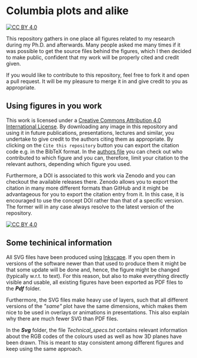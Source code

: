 # Columbia plots and alike

[![CC BY 4.0][cc-by-shield]][cc-by]

This repository gathers in one place all figures related to my research during my Ph.D. and afterwards.
Many people asked me many times if it was possible to get the source files behind the figures, which I then decided to make public, confident that my work will be properly cited and credit given.

If you would like to contribute to this repository, feel free to fork it and open a pull request.
It will be my pleasure to merge it in and give credit to you as appropriate.

## Using figures in you work

This work is licensed under a [Creative Commons Attribution 4.0 International License][cc-by].
By downloading any image in this repository and using it in future publications, presentations, lectures and similar, you undertake to give credit to the authors citing them as appropriate.
By clicking on the `Cite this repository` button you can export the citation code e.g. in the BibTeX format.
In the [authors file](AUTHORS.yaml) you can check out who contributed to which figure and you can, therefore, limit your citation to the relevant authors, depending which figure you used.

Furthermore, a DOI is associated to this work via Zenodo and you can checkout the available releases there.
Zenodo allows you to export the citation in many more different formats than GitHub and it might be advantageous for you to export the citation entry from it.
In this case, it is encouraged to use the concept DOI rather than that of a specific version.
The former will in any case always resolve to the latest version of the repository.

[![CC BY 4.0][cc-by-image]][cc-by]

## Some techinical information

All SVG files have been produced using [Inkscape](https://inkscape.org).
If you open them in versions of the software newer than that used to produce them it might be that some update will be done and, hence, the figure might be changed (typically w.r.t. to text).
For this reason, but also to make everything directly visible and usable, all existing figures have been exported as PDF files to the ***Pdf*** folder.

Furthermore, the SVG files make heavy use of layers, such that all different versions of the _"same"_ plot have the same dimensions, which makes them nice to be used in overlays or animations in presentations.
This also explain why there are much fewer SVG than PDF files.

In the ***Svg*** folder, the file *Technical_specs.txt* contains relevant information about the RGB codes of the colours used as well as how 3D planes have been drawn.
This is meant to stay consistent among different figures and keep using the same approach.


[cc-by]: http://creativecommons.org/licenses/by/4.0/
[cc-by-image]: https://i.creativecommons.org/l/by/4.0/88x31.png
[cc-by-shield]: https://img.shields.io/badge/License-CC%20BY%204.0-lightgrey.svg
